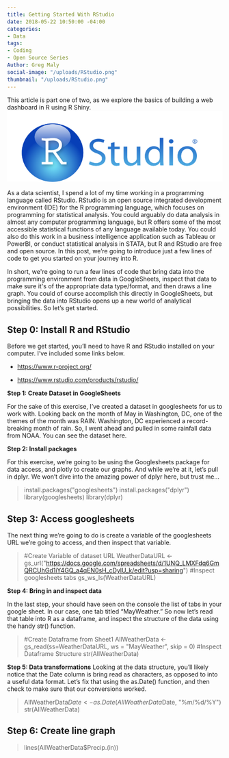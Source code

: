 ```yaml
---
title: Getting Started With RStudio
date: 2018-05-22 10:50:00 -04:00
categories:
- Data
tags:
- Coding
- Open Source Series
Author: Greg Maly
social-image: "/uploads/RStudio.png"
thumbnail: "/uploads/RStudio.png"
---
```


This article is part one of two, as we explore the basics of building a web dashboard in R using R Shiny.
![RStudio-59a8d9.png](/uploads/RStudio-59a8d9.png)

As a data scientist, I spend a lot of my time working in a programming language called RStudio. RStudio is an open source integrated development environment (IDE) for the R programming language, which focuses on programming for statistical analysis. You could arguably do data analysis in almost any computer programming language, but R offers some of the most accessible statistical functions of any language available today. You could also do this work in a business intelligence application such as Tableau or PowerBI, or conduct statistical analysis in STATA, but R and RStudio are free and open source. In this post, we’re going to introduce just a few lines of code to get you started on your journey into R.

<!--more-->

In short, we're going to run a few lines of code that bring data into the programming environment from data in GoogleSheets, inspect that data to make sure it's of the appropriate data type/format, and then draws a line graph. You could of course accomplish this directly in GoogleSheets, but bringing the data into RStudio opens up a new world of analytical possibilities. So let’s get started.

## Step 0: Install R and RStudio

Before we get started, you’ll need to have R and RStudio installed on your computer. I’ve included some links below.

* https://www.r-project.org/

* https://www.rstudio.com/products/rstudio/

**Step 1: Create Dataset in GoogleSheets**

For the sake of this exercise, I’ve created a dataset in googlesheets for us to work with. Looking back on the month of May in Washington, DC, one of the themes of the month was RAIN. Washington, DC experienced a record-breaking month of rain. So, I went ahead and pulled in some rainfall data from NOAA. You can see the dataset here.

**Step 2: Install packages**

For this exercise, we’re going to be using the Googlesheets package for data access, and plotly to create our graphs. And while we’re at it, let’s pull in dplyr. We won’t dive into the amazing power of dplyr here, but trust me…

> install.packages("googlesheets")
> install.packages("dplyr")
> library(googlesheets)
> library(dplyr)

## Step 3: Access googlesheets

The next thing we’re going to do is create a variable of the googlesheets URL we’re going to access, and then inspect that variable.

> #Create Variable of dataset URL
> WeatherDataURL <- gs_url("https://docs.google.com/spreadsheets/d/1UNQ_LMXFdq6GmQRCUhGd1iY4GQ_a4qEN0sH_cDylU_k/edit?usp=sharing")
> \#Inspect googlesheets tabs
> gs_ws_ls(WeatherDataURL)

**Step 4: Bring in and inspect data**

In the last step, your should have seen on the console the list of tabs in your google sheet. In our case, one tab titled “MayWeather.” So now let’s read that table into R as a dataframe, and inspect the structure of the data using the handy str() function.

> #Create Dataframe from Sheet1
> AllWeatherData <-  gs_read(ss=WeatherDataURL, ws = "MayWeather", skip = 0)
> #Inspect Dataframe Structure
> str(AllWeatherData)

**Step 5: Data transformations**
Looking at the data structure, you’ll likely notice that the Date column is bring read as characters, as opposed to into a useful data format. Let’s fix that using the as.Date() function, and then check to make sure that our conversions worked.

> AllWeatherData$Date <- as.Date(AllWeatherData$Date, "%m/%d/%Y")
> str(AllWeatherData)

## Step 6: Create line graph

> lines(AllWeatherData$Precip.(in))